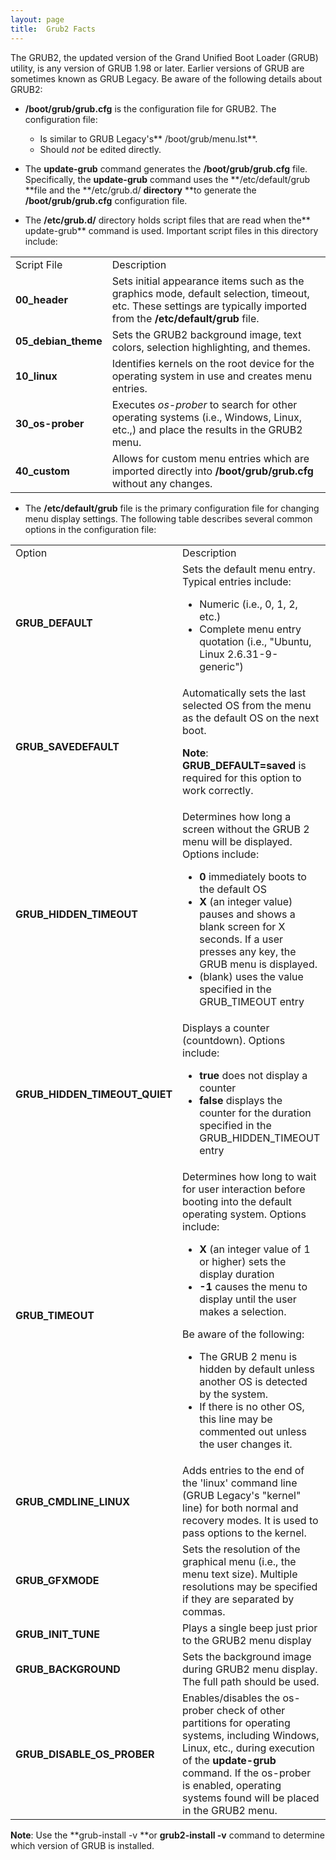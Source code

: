 ```yaml
---
layout: page
title:  Grub2 Facts
---
```


The GRUB2, the updated version of the Grand Unified Boot Loader (GRUB)
utility, is any version of GRUB 1.98 or later. Earlier versions of GRUB are
sometimes known as GRUB Legacy. Be aware of the following details about GRUB2:

  * **/boot/grub/grub.cfg** is the configuration file for GRUB2. The configuration file:
    * Is similar to GRUB Legacy's** /boot/grub/menu.lst**.
    * Should _not_ be edited directly.
  * The **update-grub** command generates the **/boot/grub/grub.cfg** file. Specifically, the **update-grub** command uses the **/etc/default/grub **file and the **/etc/grub.d/ **directory** **to generate the **/boot/grub/grub.cfg** configuration file.

  * The **/etc/grub.d/** directory holds script files that are read when the** update-grub** command is used. Important script files in this directory include: 

<table>

<tr> <td>Script File</td> <td>Description</td>

</tr>

<tr> <td><b>00_header</b></td> <td>Sets initial appearance items such as the
graphics mode, default selection, timeout, etc. These settings are typically
imported from the <b>/etc/default/grub </b>file. </td>

</tr>

<tr> <td><b>05_debian_theme </b></td> <td>Sets the GRUB2 background image,
text colors, selection highlighting, and themes.</td>

</tr>

<tr> <td><b>10_linux </b></td> <td>Identifies kernels on the root device for
the operating system in use and creates menu entries.</td>

</tr>

<tr> <td><b>30_os-prober </b></td> <td>Executes<i><b> </b>os-prober<b>
</b></i>to search for other operating systems (i.e., Windows, Linux, etc.,)
and place the results in the GRUB2 menu.</td>

</tr>

<tr> <td><b>40_custom</b></td> <td>Allows for custom menu entries which are
imported directly into <b>/boot/grub/grub.cfg</b> without any changes.</td>

</tr> </table>

  * The **/etc/default/grub** file is the primary configuration file for changing menu display settings. The following table describes several common options in the configuration file:

<table>

<tr> <td>Option</td> <td>Description</td> <td>Examples</td>

</tr>

<tr> <td><b>GRUB_DEFAULT</b></td> <td>Sets the default menu entry. Typical
entries include:<ul>

<li>Numeric (i.e., 0, 1, 2, etc.)

</li>

<li>Complete menu entry quotation (i.e., "Ubuntu, Linux 2.6.31-9-generic")

</li> </ul></td> <td><b>GRUB_DEFAULT=0 </b>sets the first menu entry as the
default.  
<b>GRUB_DEFAULT="Ubuntu, Linux 2.6.31-9-generic" </b>sets a menu entry as the
default.</td>

</tr>

<tr> <td><b>GRUB_SAVEDEFAULT</b></td> <td>Automatically sets the last selected
OS from the menu as the default OS on the next boot.

<b>Note</b>: <b>GRUB_DEFAULT=saved</b> is required for this option to work
correctly.

</td> <td><b>GRUB_SAVEDEFAULT=true</b> sets the last selected OS from the menu
as the default OS on the next boot.</td>

</tr>

<tr> <td><b>GRUB_HIDDEN_TIMEOUT</b></td> <td>Determines how long a screen
without the GRUB 2 menu will be displayed. Options include:<ul>

<li><b>0</b> immediately boots to the default OS

</li>

<li><b>X</b> (an integer value) pauses and shows a blank screen for X seconds.
If a user presses any key, the GRUB menu is displayed.

</li>

<li>(blank) uses the value specified in the GRUB_TIMEOUT entry

</li> </ul></td> <td><b>GRUB_HIDDEN_TIMEOUT=0 </b>immediately boots to the
default OS.  
<b>GRUB_HIDDEN_TIMEOUT=3 </b>displays a blank screen for 3 seconds and then
boots to the default OS if there is no user interaction.</td>

</tr>

<tr> <td><b>GRUB_HIDDEN_TIMEOUT_QUIET</b></td> <td>Displays a counter
(countdown). Options include:<ul>

<li><b>true</b> does not display a counter

</li>

<li><b>false</b> displays the counter for the duration specified in the
GRUB_HIDDEN_TIMEOUT entry

</li> </ul></td> <td><b>GRUB_HIDDEN_TIMEOUT_QUIET=true </b>does not display a
counter.</td>

</tr>

<tr> <td><b>GRUB_TIMEOUT</b></td> <td>Determines how long to wait for user
interaction before booting into the default operating system. Options
include:<ul>

<li><b>X</b> (an integer value of 1 or higher) sets the display duration

</li>

<li><b>-1</b> causes the menu to display until the user makes a selection.

</li> </ul>

Be aware of the following:

<ul>

<li>The GRUB 2 menu is hidden by default unless another OS is detected by the
system.

</li>

<li>If there is no other OS, this line may be commented out unless the user
changes it.

</li> </ul></td> <td><b>GRUB_TIMEOUT=4</b> causes the menu to display for four
seconds and then boots into the default operating system.  
<b>GRUB_TIMEOUT=-1</b> causes the menu to display until the user makes a
selection.</td>

</tr>

<tr> <td><b>GRUB_CMDLINE_LINUX</b></td> <td>Adds entries to the end of the
'linux' command line (GRUB Legacy's "kernel" line) for both normal and
recovery modes. It is used to pass options to the kernel.</td> <td>  </td>

</tr>

<tr> <td><b>GRUB_GFXMODE</b></td> <td>Sets the resolution of the graphical
menu (i.e., the menu text size).  Multiple resolutions may be specified if
they are separated by commas.</td> <td><b>GRUB_GFXMODE=640x480</b> sets the
resolution to 640 x 480.</td>

</tr>

<tr> <td><b>GRUB_INIT_TUNE</b></td> <td>Plays a single beep just prior to the
GRUB2 menu display</td> <td>  </td>

</tr>

<tr> <td><b>GRUB_BACKGROUND </b></td> <td>Sets the background image during
GRUB2 menu display. The full path should be used.</td>
<td><b>GRUB_BACKGROUND=/usr/share/images/back.png</b> displays <i>back.png</i>
as the background image.</td>

</tr>

<tr> <td><b>GRUB_DISABLE_OS_PROBER</b></td> <td>Enables/disables the os-prober
check of other partitions for operating systems, including Windows, Linux,
etc., during execution of the <b>update-grub</b> command. If the os-prober is
enabled, operating systems found will be placed in the GRUB2 menu.</td>
<td><b>GRUB_DISABLE_OS_PROBER=true</b> disables the os-prober.  
<b>GRUB_DISABLE_OS_PROBER=false</b> enables the os-prober and will add found
operating systems to the GRUB2 menu.</td>

</tr> </table>

**Note**: Use the **grub-install -v **or **grub2-install -v** command to determine which version of GRUB is installed.

